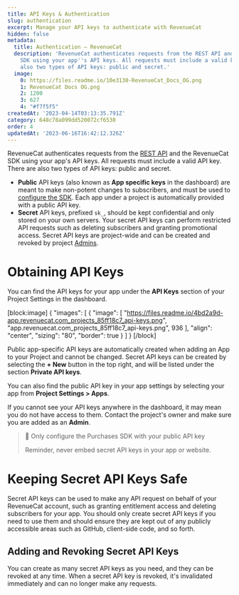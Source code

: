 ```yaml
---
title: API Keys & Authentication
slug: authentication
excerpt: Manage your API keys to authenticate with RevenueCat
hidden: false
metadata:
  title: Authentication – RevenueCat
  description: 'RevenueCat authenticates requests from the REST API and Purchases
    SDK using your app''s API keys. All requests must include a valid key. There are
    also two types of API keys: public and secret.'
  image:
    0: https://files.readme.io/10e3130-RevenueCat_Docs_OG.png
    1: RevenueCat Docs OG.png
    2: 1200
    3: 627
    4: "#f7f5f5"
createdAt: '2023-04-14T03:13:35.791Z'
category: 648c78a099dd520072cf6530
order: 4
updatedAt: '2023-06-16T16:42:12.326Z'
---
```

RevenueCat authenticates requests from the [REST API](https://docs.revenuecat.com/reference) and the RevenueCat SDK using your app's API keys. All requests must include a valid API key. There are also two types of API keys: public and secret.

- **Public** API keys (also known as **App specific keys** in the dashboard) are meant to make non-potent changes to subscribers, and must be used to [configure the SDK](doc:configuring-sdk). Each app under a project is automatically provided with a public API key.
- **Secret** API keys, prefixed `sk_`, should be kept confidential and only stored on your own servers. Your secret API keys can perform restricted API requests such as deleting subscribers and granting promotional access. Secret API keys are project-wide and can be created and revoked by project [Admins](doc:collaborators). 

# Obtaining API Keys

You can find the API keys for your app under the **API Keys** section of your Project Settings in the dashboard. 

[block:image]
{
  "images": [
    {
      "image": [
        "https://files.readme.io/4bd2a9d-app.revenuecat.com_projects_85ff18c7_api-keys.png",
        "app.revenuecat.com_projects_85ff18c7_api-keys.png",
        936
      ],
      "align": "center",
      "sizing": "80",
      "border": true
    }
  ]
}
[/block]



Public app-specific API keys are automatically created when adding an App to your Project and cannot be changed. Secret API keys can be created by selecting the **+ New** button in the top right, and will be listed under the section **Private API keys**. 

You can also find the public API key in your app settings by selecting your app from **Project Settings > Apps**.

If you cannot see your API keys anywhere in the dashboard, it may mean you do not have access to them. Contact the project's owner and make sure you are added as an **Admin**.

> 🚧 Only configure the Purchases SDK with your public API key
> 
> Reminder, never embed secret API keys in your app or website.

# Keeping Secret API Keys Safe

Secret API keys can be used to make any API request on behalf of your RevenueCat account, such as granting entitlement access and deleting subscribers for your app. You should only create secret API keys if you need to use them and should ensure they are kept out of any publicly accessible areas such as GitHub, client-side code, and so forth.

## Adding and Revoking Secret API Keys

You can create as many secret API keys as you need, and they can be revoked at any time. When a secret API key is revoked, it's invalidated immediately and can no longer make any requests.